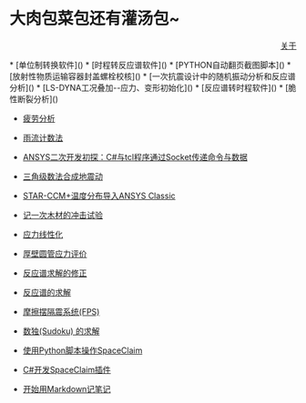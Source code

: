 # 大肉包菜包还有灌汤包~

<p align="right"><a href="https://wshwwl.github.io/about.html">关于</a></p>
* [单位制转换软件]()
* [时程转反应谱软件]()
* [PYTHON自动翻页截图脚本]()
* [放射性物质运输容器封盖螺栓校核]()
* [一次抗震设计中的随机振动分析和反应谱分析]()
* [LS-DYNA工况叠加--应力、变形初始化]()
* [反应谱转时程软件]()
* [脆性断裂分析]()

* [疲劳分析]()

* [雨流计数法]()

* [ANSYS二次开发初探：C#与tcl程序通过Socket传递命令与数据](.\articles\2019\12\27\Socket.html)

* [三角级数法合成地震动](.\articles\2019\12\25\S2T.html)

* [STAR-CCM+温度分布导入ANSYS Classic](.\articles\2019\12\24\Tmap.html)

* [记一次木材的冲击试验](.\articles\2019\10\09\Impact.html)

* [应力线性化](.\articles\2019\12\21\Linearize.html)

* [厚壁圆管应力评价](.\articles\2019\12\07\tube.html)

* [反应谱求解的修正](.\articles\2019\12\04\Response2.html)

* [反应谱的求解](./articles/2019/12/02/Response.html)

* [摩擦摆隔震系统(FPS)](./articles/2019/05/28/FPS.html)

* [数独(Sudoku) 的求解](./articles/2019/06/13/Sudoku.html)

* [使用Python脚本操作SpaceClaim](./articles/2019/06/10/scdm_py.html)

* [C#开发SpaceClaim插件](./articles/2019/06/06/SCDM_AddIn.html)

* [开始用Markdown记笔记](./articles/2018/03/25/markdown.html)

  





